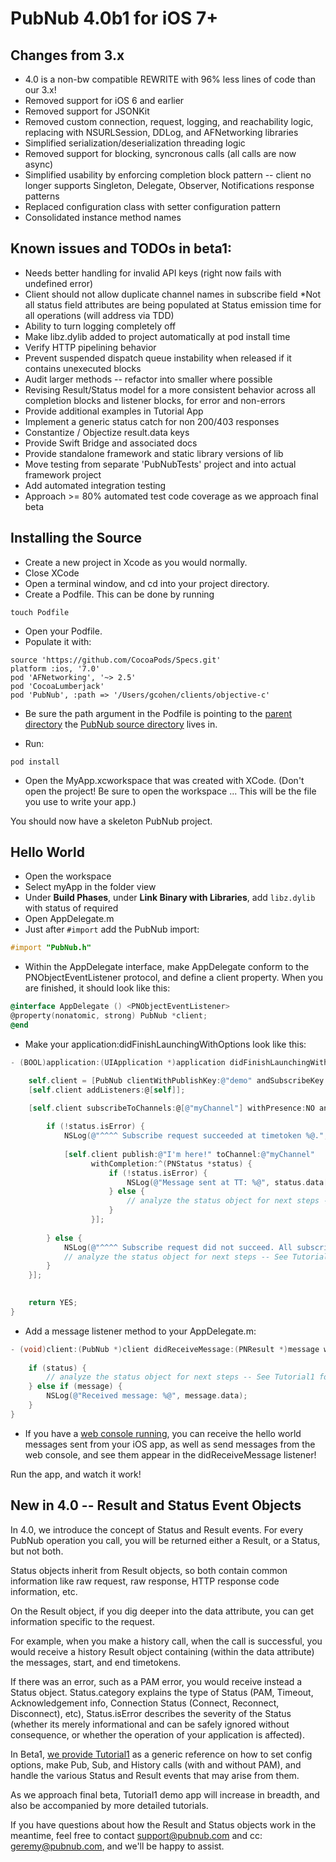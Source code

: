 # PubNub 4.0b1 for iOS 7+

## Changes from 3.x
* 4.0 is a non-bw compatible REWRITE with 96% less lines of code than our 3.x!
* Removed support for iOS 6 and earlier
* Removed support for JSONKit
* Removed custom connection, request, logging, and reachability logic, replacing with NSURLSession, DDLog, and AFNetworking libraries
* Simplified serialization/deserialization threading logic
* Removed support for blocking, syncronous calls (all calls are now async)
* Simplified usability by enforcing completion block pattern -- client no longer supports Singleton, Delegate, Observer, Notifications response patterns
* Replaced configuration class with setter configuration pattern
* Consolidated instance method names
 
## Known issues and TODOs in beta1:

* Needs better handling for invalid API keys (right now fails with undefined error)
* Client should not allow duplicate channel names in subscribe field
*Not all status field attributes are being populated at Status emission time for all operations (will address via TDD)
* Ability to turn logging completely off
* Make libz.dylib added to project automatically at pod install time
* Verify HTTP pipelining behavior
* Prevent suspended dispatch queue instability when released if it contains unexecuted blocks
* Audit larger methods -- refactor into smaller where possible
* Revising Result/Status model for a more consistent behavior across all completion blocks and listener blocks, for error and non-errors
* Provide additional examples in Tutorial App
* Implement a generic status catch for non 200/403 responses
* Constantize / Objectize result.data keys
* Provide Swift Bridge and associated docs
* Provide standalone framework and static library versions of lib
* Move testing from separate 'PubNubTests' project and into actual framework project
* Add automated integration testing
* Approach >= 80% automated test code coverage as we approach final beta

## Installing the Source

* Create a new project in Xcode as you would normally.
* Close XCode
* Open a terminal window, and cd into your project directory.
* Create a Podfile. This can be done by running
```
touch Podfile
```

* Open your Podfile.
* Populate it with:

```
source 'https://github.com/CocoaPods/Specs.git'
platform :ios, '7.0'
pod 'AFNetworking', '~> 2.5'
pod 'CocoaLumberjack'
pod 'PubNub', :path => '/Users/gcohen/clients/objective-c'
```

* Be sure the path argument in the Podfile is pointing to the [parent directory](https://github.com/pubnub/objective-c/tree/4.0b1) the [PubNub source directory](https://github.com/pubnub/objective-c/tree/4.0b1/PubNub) lives in.

* Run:
 ```
 pod install
 ```

* Open the MyApp.xcworkspace that was created with XCode. (Don't open the project! Be sure to open the workspace ... This will be the file you use to write your app.)

You should now have a skeleton PubNub project.

## Hello World

* Open the workspace
* Select myApp in the folder view
* Under **Build Phases**, under **Link Binary with Libraries**, add ```libz.dylib``` with status of required
* Open AppDelegate.m
* Just after ```#import``` add the PubNub import:
 
```objective-c
#import "PubNub.h"
```
* Within the AppDelegate interface, make AppDelegate conform to the PNObjectEventListener protocol, and define a client property. When you are finished, it should look like this:

```objective-c
@interface AppDelegate () <PNObjectEventListener>
@property(nonatomic, strong) PubNub *client;
@end
```

* Make your application:didFinishLaunchingWithOptions look like this:

```objective-c
- (BOOL)application:(UIApplication *)application didFinishLaunchingWithOptions:(NSDictionary *)launchOptions {

    self.client = [PubNub clientWithPublishKey:@"demo" andSubscribeKey:@"demo"];
    [self.client addListeners:@[self]];

    [self.client subscribeToChannels:@[@"myChannel"] withPresence:NO andCompletion:^(PNStatus *status) {
        
        if (!status.isError) {
            NSLog(@"^^^^ Subscribe request succeeded at timetoken %@.", status.currentTimetoken);
            
            [self.client publish:@"I'm here!" toChannel:@"myChannel"
                  withCompletion:^(PNStatus *status) {
                      if (!status.isError) {
                          NSLog(@"Message sent at TT: %@", status.data[@"tt"]);
                      } else {
                          // analyze the status object for next steps -- See Tutorial1 for in-depth examples
                      }
                  }];
            
        } else {
            NSLog(@"^^^^ Subscribe request did not succeed. All subscribe operations will autoretry when possible.");
            // analyze the status object for next steps -- See Tutorial1 for in-depth examples
        }
    }];
    

    return YES;
}
```

* Add a message listener method to your AppDelegate.m:

```objective-c
- (void)client:(PubNub *)client didReceiveMessage:(PNResult *)message withStatus:(PNStatus *)status {
    
    if (status) {
        // analyze the status object for next steps -- See Tutorial1 for in-depth examples
    } else if (message) {
        NSLog(@"Received message: %@", message.data);
    }
}
```

* If you have a [web console running](http://www.pubnub.com/console/?channel=myChannel&origin=d.pubnub.com&sub=demo&pub=demo), you can receive the hello world messages sent from your iOS app, as well as send messages from the web console, and see them appear in the didReceiveMessage listener!

Run the app, and watch it work!

## New in 4.0 -- Result and Status Event Objects

In 4.0, we introduce the concept of Status and Result events. For every PubNub operation you call, you will be returned either a Result, or a Status, but not both.

Status objects inherit from Result objects, so both contain common information like raw request, raw response, HTTP response code information, etc.

On the Result object, if you dig deeper into the data attribute, you can get information specific to the request. 

For example, when you make a history call, when the call is successful, you would receive a history Result object containing (within the data attribute) the messages, start, and end timetokens. 

If there was an error, such as a PAM error, you would receive instead a Status object. Status.category explains the type of Status (PAM, Timeout, Acknowledgement info, Connection Status (Connect, Reconnect, Disconnect), etc), Status.isError describes the severity of the Status (whether its merely informational and can be safely ignored without consequence, or whether the operation of your  application is affected).

In Beta1, [we provide Tutorial1](https://github.com/pubnub/objective-c/tree/4.0/demo/iOS/Tutorial1) as a generic reference on how to set config options, make Pub, Sub, and History calls (with and without PAM), and handle the various Status and Result events that may arise from them.  

As we approach final beta, Tutorial1 demo app will increase in breadth, and also be accompanied by more detailed tutorials. 

If you have questions about how the Result and Status objects work in the meantime, feel free to contact support@pubnub.com and cc: geremy@pubnub.com, and we'll be happy to assist.
